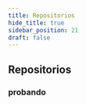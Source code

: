 ```yaml
---
title: Repositorios
hide_title: true
sidebar_position: 21
draft: false
---
```



## Repositorios
### probando
